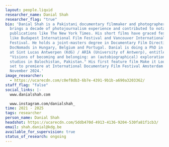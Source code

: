 ```yaml
---
layout: people.liquid
researcher_name: Danial Shah
researcher_flag: "true"
bio: 'Danial Shah is a Pakistani documentary filmmaker and photographer. Danial
  brings a decade of photojournalism experience and contributed to notable
  publications like The New York Times. His short films have graced festivals
  like Budapest International Film Festival and Vancouver International Film
  Festival. He holds a joint-masters degree in Documentary Film Direction from
  DocNomads in Hungary, Belgium and Portugal. Danial is doing a PhD in the arts
  at Sint Lucas Antwerpen (KdG) / ARIA (University of Antwerp), entitled
  "Visions of becoming and belonging: an (autobiographical) exploration of photo
  studios in Balochistan, Pakistan." His first feature film Make it Look Real is
  set to premiere at International Documentary Film Festival Amsterdam (IDFA) in
  November 2024.'
image_researcher:
  - https://ucarecdn.com/c0ef8db3-6b7e-4391-9b1b-a690a3203362/
staff_flag: "false"
social_links: |-
  www.danialshah.com

  www.instagram.com/danialshah_
time: 2021 - 2025
tags: researcher
person_name: Danial Shah
headshot: https://ucarecdn.com/5ddb470d-4913-4136-9204-530fa81f1cb3/
email: shah.danial@kdg.be
available_for_supervision: true
status_of_research: ongoing
---
```

